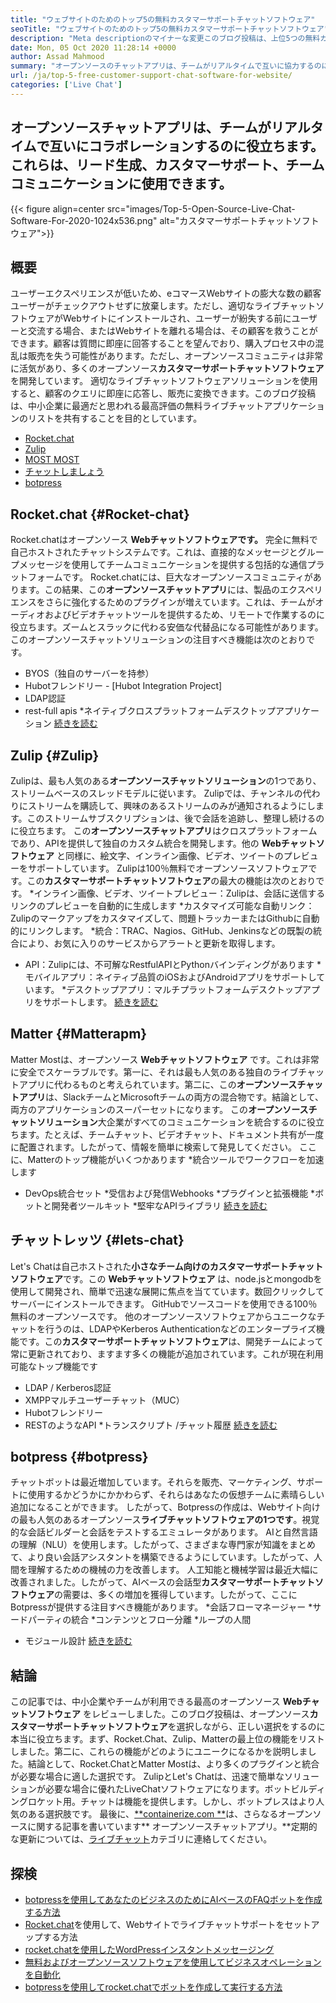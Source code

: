 ```yaml
---
title: "ウェブサイトのためのトップ5の無料カスタマーサポートチャットソフトウェア" 
seoTitle: "ウェブサイトのためのトップ5の無料カスタマーサポートチャットソフトウェア" 
description: "Meta descriptionのマイナーな変更このブログ投稿は、上位5つの無料カスタマーサポートチャットソフトウェアについて学びます。これらのツールは、カスタマーサービスの代表者を促進し、販売を推進します。" 
date: Mon, 05 Oct 2020 11:28:14 +0000
author: Assad Mahmood
summary: "オープンソースのチャットアプリは、チームがリアルタイムで互いに協力するのに役立ちます。これらは、リード生成、カスタマーサポート、チームコミュニケーションに使用できます。" 
url: /ja/top-5-free-customer-support-chat-software-for-website/
categories: ['Live Chat']
---
```


## オープンソースチャットアプリは、チームがリアルタイムで互いにコラボレーションするのに役立ちます。これらは、リード生成、カスタマーサポート、チームコミュニケーションに使用できます。

{{< figure align=center src="images/Top-5-Open-Source-Live-Chat-Software-For-2020-1024x536.png" alt="カスタマーサポートチャットソフトウェア">}}


## 概要
ユーザーエクスペリエンスが低いため、eコマースWebサイトの膨大な数の顧客ユーザーがチェックアウトせずに放棄します。ただし、適切なライブチャットソフトウェアがWebサイトにインストールされ、ユーザーが紛失する前にユーザーと交流する場合、またはWebサイトを離れる場合は、その顧客を救うことができます。顧客は質問に即座に回答することを望んでおり、購入プロセス中の混乱は販売を失う可能性があります。ただし、オープンソースコミュニティは非常に活気があり、多くのオープンソース**カスタマーサポートチャットソフトウェア**を開発しています。
適切なライブチャットソフトウェアソリューションを使用すると、顧客のクエリに即座に応答し、販売に変換できます。このブログ投稿は、中小企業に最適だと思われる最高評価の無料ライブチャットアプリケーションのリストを共有することを目的としています。
  * [Rocket.chat][1]
  * [Zulip][2]
  * [MOST MOST][3]
  * [チャットしましょう][4]
  * [botpress][5]

## **Rocket.chat** {#Rocket-chat}
Rocket.chatはオープンソース **Webチャットソフトウェアです。** 完全に無料で自己ホストされたチャットシステムです。これは、直接的なメッセージとグループメッセージを使用してチームコミュニケーションを提供する包括的な通信プラットフォームです。
Rocket.chatには、巨大なオープンソースコミュニティがあります。この結果、この**オープンソースチャットアプリ**には、製品のエクスペリエンスをさらに強化するためのプラグインが増えています。これは、チームがオーディオおよびビデオチャットツールを提供するため、リモートで作業するのに役立ちます。ズームとスラックに代わる安価な代替品になる可能性があります。このオープンソースチャットソリューションの注目すべき機能は次のとおりです。
  * BYOS（独自のサーバーを持参）
  * Hubotフレンドリー -  [Hubot Integration Project]
  * LDAP認証
  * rest-full apis
  *ネイティブクロスプラットフォームデスクトップアプリケーション
    [続きを読む][6]

## **Zulip** {#Zulip}
Zulipは、最も人気のある**オープンソースチャットソリューション**の1つであり、ストリームベースのスレッドモデルに従います。 Zulipでは、チャンネルの代わりにストリームを購読して、興味のあるストリームのみが通知されるようにします。このストリームサブスクリプションは、後で会話を追跡し、整理し続けるのに役立ちます。
この**オープンソースチャットアプリ**はクロスプラットフォームであり、APIを提供して独自のカスタム統合を開発します。他の **Webチャットソフトウェア** と同様に、絵文字、インライン画像、ビデオ、ツイートのプレビューをサポートしています。 Zulipは100％無料でオープンソースソフトウェアです。この**カスタマーサポートチャットソフトウェア**の最大の機能は次のとおりです。
  *インライン画像、ビデオ、ツイートプレビュー：Zulipは、会話に送信するリンクのプレビューを自動的に生成します
  *カスタマイズ可能な自動リンク：Zulipのマークアップをカスタマイズして、問題トラッカーまたはGithubに自動的にリンクします。
  *統合：TRAC、Nagios、GitHub、Jenkinsなどの既製の統合により、お気に入りのサービスからアラートと更新を取得します。
  * API：Zulipには、不可解なRestfulAPIとPythonバインディングがあります
  *モバイルアプリ：ネイティブ品質のiOSおよびAndroidアプリをサポートしています。
  *デスクトップアプリ：マルチプラットフォームデスクトップアプリをサポートします。
    [続きを読む][7]

## **Matter** {#Matterapm}
Matter Mostは、オープンソース **Webチャットソフトウェア** です。これは非常に安全でスケーラブルです。第一に、それは最も人気のある独自のライブチャットアプリに代わるものと考えられています。第二に、この**オープンソースチャットアプリ**は、SlackチームとMicrosoftチームの両方の混合物です。結論として、両方のアプリケーションのスーパーセットになります。
この**オープンソースチャットソリューション**大企業がすべてのコミュニケーションを統合するのに役立ちます。たとえば、チームチャット、ビデオチャット、ドキュメント共有が一度に配置されます。したがって、情報を簡単に検索して発見してください。
ここに、Matterのトップ機能がいくつかあります
  *統合ツールでワークフローを加速します
  * DevOps統合セット
  *受信および発信Webhooks
  *プラグインと拡張機能
  *ボットと開発者ツールキット
  *堅牢なAPIライブラリ
    [続きを読む][8]

## **チャットレッツ**   {#lets-chat}
Let's Chatは自己ホストされた**小さなチーム向けのカスタマーサポートチャットソフトウェア**です。この **Webチャットソフトウェア** は、node.jsとmongodbを使用して開発され、簡単で迅速な展開に焦点を当てています。数回クリックしてサーバーにインストールできます。 GitHubでソースコードを使用できる100％無料のオープンソースです。
他のオープンソースソフトウェアからユニークなチャットを行うのは、LDAPやKerberos Authenticationなどのエンタープライズ機能です。この**カスタマーサポートチャットソフトウェア**は、開発チームによって常に更新されており、ますます多くの機能が追加されています。これが現在利用可能なトップ機能です
  * LDAP / Kerberos認証
  * XMPPマルチユーザーチャット（MUC）
  * Hubotフレンドリー
  * RESTのようなAPI
  *トランスクリプト /チャット履歴
    [続きを読む][9]

## **botpress** {#botpress}
チャットボットは最近増加しています。それらを販売、マーケティング、サポートに使用するかどうかにかかわらず、それらはあなたの仮想チームに素晴らしい追加になることができます。
したがって、Botpressの作成は、Webサイト向けの最も人気のあるオープンソース**ライブチャットソフトウェアの1つです**。視覚的な会話ビルダーと会話をテストするエミュレータがあります。 AIと自然言語の理解（NLU）を使用します。したがって、さまざまな専門家が知識をまとめて、より良い会話アシスタントを構築できるようにしています。したがって、人間を理解するための機械の力を改善します。
人工知能と機械学習は最近大幅に改善されました。したがって、AIベースの会話型**カスタマーサポートチャットソフトウェア**の需要は、多くの増加を獲得しています。したがって、ここにBotpressが提供する注目すべき機能があります。
  *会話フローマネージャー
  *サードパーティの統合
  *コンテンツとフロー分離
  *ループの人間
  * モジュール設計
    [続きを読む][10]

## 結論
この記事では、中小企業やチームが利用できる最高のオープンソース **Webチャットソフトウェア** をレビューしました。このブログ投稿は、オープンソース**カスタマーサポートチャットソフトウェア**を選択しながら、正しい選択をするのに本当に役立ちます。まず、Rocket.Chat、Zulip、Matterの最上位の機能をリストしました。第二に、これらの機能がどのようにユニークになるかを説明しました。結論として、Rocket.ChatとMatter Mostは、より多くのプラグインと統合が必要な場合に適した選択です。 ZulipとLet's Chatは、迅速で簡単なソリューションが必要な場合に優れたLiveChatソフトウェアになります。ボットビルディングロケット用。チャットは機能を提供します。しかし、ボットプレスはより人気のある選択肢です。
最後に、[**containerize.com **][11]は、さらなるオープンソースに関する記事を書いています** オープンソースチャットアプリ。**定期的な更新については、[ライブチャット][12]カテゴリに連絡してください。

## 探検
  * [botpressを使用してあなたのビジネスのためにAIベースのFAQボットを作成する方法][13]
  * [Rocket.chat][14]を使用して、Webサイトでライブチャットサポートをセットアップする方法
  * [rocket.chatを使用したWordPressインスタントメッセージング][15]
  * [無料およびオープンソースソフトウェアを使用してビジネスオペレーションを自動化][16]
  * [botpressを使用してrocket.chatでボットを作成して実行する方法][17]

  
[1]: #rocket-chat
[2]: #zulip
[3]: #mattermost
[4]: #lets-chat
[5]: #botpress
[6]: https://products.containerize.com/live-chat/rocketchat
[7]: https://products.containerize.com/live-chat/zulip
[8]: https://products.containerize.com/live-chat/mattermost
[9]: https://products.containerize.com/live-chat/lets-chat
[10]: https://products.containerize.com/live-chat/botpress
[11]: https://www.containerize.com/
[12]: https://products.containerize.com/live-chat/
[13]: https://blog.containerize.com/live-chat/how-to-create-an-ai-based-faq-bot-for-your-business-using-botpress/
[14]: https://blog.containerize.com/live-chat/how-to-setup-live-chat-software-on-website-rocket-chat/
[15]: https://blog.containerize.com/blogging/instantly-communicate-with-customers-using-wordpress-and-rocket-chat/
[16]: https://blog.containerize.com/blogging/automate-business-operations-using-open-source-software/
[17]: https://blog.containerize.com/live-chat/how-to-create-and-run-a-bot-in-rocket-chat-using-botpress/
